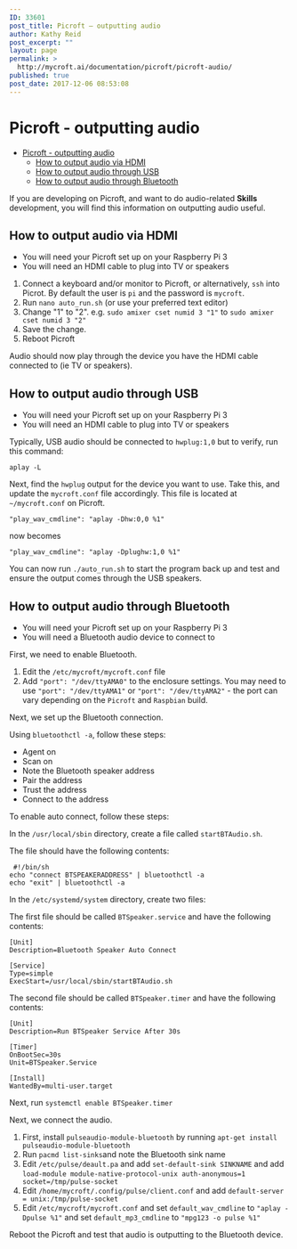 ```yaml
---
ID: 33601
post_title: Picroft – outputting audio
author: Kathy Reid
post_excerpt: ""
layout: page
permalink: >
  http://mycroft.ai/documentation/picroft/picroft-audio/
published: true
post_date: 2017-12-06 08:53:08
---
```

# Picroft - outputting audio

- [Picroft - outputting audio](#picroft---outputting-audio)
  * [How to output audio via HDMI](#how-to-output-audio-via-hdmi)
  * [How to output audio through USB](#how-to-output-audio-through-usb)
  * [How to output audio through Bluetooth](#how-to-output-audio-through-bluetooth)

If you are developing on Picroft, and want to do audio-related **Skills** development, you will find this information on outputting audio useful. 

## How to output audio via HDMI

* You will need your Picroft set up on your Raspberry Pi 3
* You will need an HDMI cable to plug into TV or speakers

1. Connect a keyboard and/or monitor to Picroft, or alternatively, `ssh` into Picrot. By default the user is `pi` and the password is `mycroft`. 
2. Run `nano auto_run.sh` (or use your preferred text editor)
3. Change "1" to "2". e.g. `sudo amixer cset numid 3 "1"` to `sudo amixer cset numid 3 "2"`
4. Save the change.
5. Reboot Picroft

Audio should now play through the device you have the HDMI cable connected to (ie TV or speakers). 

## How to output audio through USB

* You will need your Picroft set up on your Raspberry Pi 3
* You will need an HDMI cable to plug into TV or speakers

Typically, USB audio should be connected to `hwplug:1,0` but to verify, run this command: 

`aplay -L`

Next, find the `hwplug` output for the device you want to use. Take this, and update the `mycroft.conf` file accordingly. This file is located at `~/mycroft.conf` on Picroft. 

`"play_wav_cmdline": "aplay -Dhw:0,0 %1"`

now becomes 

`"play_wav_cmdline": "aplay -Dplughw:1,0 %1"`

You can now run `./auto_run.sh` to start the program back up and test and ensure the output comes through the USB speakers.

##  How to output audio through Bluetooth

* You will need your Picroft set up on your Raspberry Pi 3
* You will need a Bluetooth audio device to connect to

First, we need to enable Bluetooth. 

1. Edit the `/etc/mycroft/mycroft.conf` file
2. Add `"port": "/dev/ttyAMA0"` to the enclosure settings. You may need to use `"port": "/dev/ttyAMA1"` or `"port": "/dev/ttyAMA2"` - the port can vary depending on the `Picroft` and `Raspbian` build. 

Next, we set up the Bluetooth connection. 

Using `bluetoothctl -a`, follow these steps: 

* Agent on
* Scan on
* Note the Bluetooth speaker address
* Pair the address
* Trust the address
* Connect to the address

To enable auto connect, follow these steps: 

In the `/usr/local/sbin` directory, create a file called `startBTAudio.sh`. 

The file should have the following contents: 

```
 #!/bin/sh
echo "connect BTSPEAKERADDRESS" | bluetoothctl -a
echo "exit" | bluetoothctl -a
```

In the `/etc/systemd/system` directory, create two files: 

The first file should be called `BTSpeaker.service` and have the following contents: 

```
[Unit]
Description=Bluetooth Speaker Auto Connect
            
[Service]
Type=simple
ExecStart=/usr/local/sbin/startBTAudio.sh
```

The second file should be called `BTSpeaker.timer` and have the following contents: 

```
[Unit]
Description=Run BTSpeaker Service After 30s	
	
[Timer]
OnBootSec=30s
Unit=BTSpeaker.Service	
	
[Install]
WantedBy=multi-user.target
```

Next, run `systemctl enable BTSpeaker.timer`

Next, we connect the audio. 

1. First, install `pulseaudio-module-bluetooth` by running `apt-get install pulseaudio-module-bluetooth`
2. Run `pacmd list-sinks`and note the Bluetooth sink name
3. Edit `/etc/pulse/deault.pa` and add `set-default-sink SINKNAME` and add `load-module module-native-protocol-unix auth-anonymous=1 socket=/tmp/pulse-socket`
4. Edit `/home/mycroft/.config/pulse/client.conf` and add `default-server = unix:/tmp/pulse-socket`
5. Edit `/etc/mycroft/mycroft.conf` and set `default_wav_cmdline` to `"aplay -Dpulse %1"` and set `default_mp3_cmdline` to `"mpg123 -o pulse %1"`

Reboot the Picroft and test that audio is outputting to the Bluetooth device.